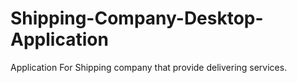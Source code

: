 # Shipping-Company-Desktop-Application
Application For Shipping company that provide delivering services. 



